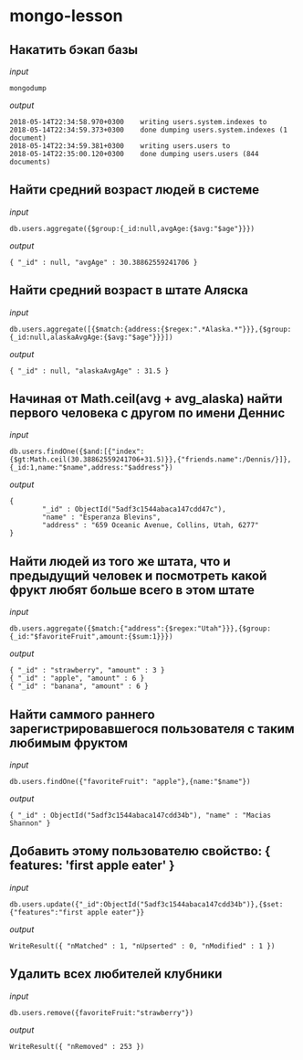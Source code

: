 # mongo-lesson
## Накатить бэкап базы
*input*
```
mongodump
```
*output*
```
2018-05-14T22:34:58.970+0300    writing users.system.indexes to
2018-05-14T22:34:59.373+0300    done dumping users.system.indexes (1 document)
2018-05-14T22:34:59.381+0300    writing users.users to
2018-05-14T22:35:00.120+0300    done dumping users.users (844 documents)
```
## Найти средний возраст людей в системе
*input*
```
db.users.aggregate({$group:{_id:null,avgAge:{$avg:"$age"}}})
```
*output*
```
{ "_id" : null, "avgAge" : 30.38862559241706 }
```
## Найти средний возраст в штате Аляска
*input*
```
db.users.aggregate([{$match:{address:{$regex:".*Alaska.*"}}},{$group:{_id:null,alaskaAvgAge:{$avg:"$age"}}}])
```
*output*
```
{ "_id" : null, "alaskaAvgAge" : 31.5 }
```
## Начиная от Math.ceil(avg + avg_alaska) найти первого человека с другом по имени Деннис
*input*
```
db.users.findOne({$and:[{"index":{$gt:Math.ceil(30.38862559241706+31.5)}},{"friends.name":/Dennis/}]},{_id:1,name:"$name",address:"$address"})
```
*output*
```
{
        "_id" : ObjectId("5adf3c1544abaca147cdd47c"),
        "name" : "Esperanza Blevins",
        "address" : "659 Oceanic Avenue, Collins, Utah, 6277"
}
```
## Найти людей из того же штата, что и предыдущий человек и посмотреть какой фрукт любят больше всего в этом штате
*input*
```
db.users.aggregate({$match:{"address":{$regex:"Utah"}}},{$group:{_id:"$favoriteFruit",amount:{$sum:1}}})
```
*output*
```
{ "_id" : "strawberry", "amount" : 3 }
{ "_id" : "apple", "amount" : 6 }
{ "_id" : "banana", "amount" : 6 }
```
## Найти саммого раннего зарегистрировавшегося пользователя с таким любимым фруктом
*input*
```
db.users.findOne({"favoriteFruit": "apple"},{name:"$name"})
```
*output*
```
{ "_id" : ObjectId("5adf3c1544abaca147cdd34b"), "name" : "Macias Shannon" }
```
## Добавить этому пользователю свойство: { features: 'first apple eater' }
*input*
```
db.users.update({"_id":ObjectId("5adf3c1544abaca147cdd34b")},{$set:{"features":"first apple eater"}}
```
*output*
```
WriteResult({ "nMatched" : 1, "nUpserted" : 0, "nModified" : 1 })
```
## Удалить всех любителей клубники
*input*
```
db.users.remove({favoriteFruit:"strawberry"})
```
*output*
```
WriteResult({ "nRemoved" : 253 })
```
